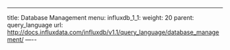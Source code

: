 ---
title: Database Management
menu:
  influxdb_1_1:
    weight: 20
    parent: query_language
    url: http://docs.influxdata.com/influxdb/v1.1/query_language/database_management/
—--


